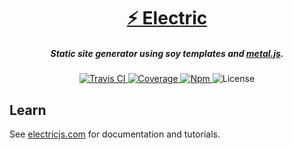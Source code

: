 <h1 align="center"><a href="http://electricjs.com">⚡ Electric</a></h1>

<h5 align="center">Static site generator using soy templates and <a href="http://metaljs.com/">metal.js</a>.</h5>

<div align="center">
  <a href="http://travis-ci.org/wedeploy/electric">
    <img src="https://travis-ci.org/wedeploy/electric.svg?branch=master" alt="Travis CI" />
  </a>

  <a href="https://codecov.io/gh/wedeploy/electric">
    <img src="https://codecov.io/gh/wedeploy/electric/branch/master/graph/badge.svg" alt="Coverage" />
  </a>

  <a href="https://www.npmjs.com/package/electric">
    <img src="https://img.shields.io/npm/v/electric.svg" alt="Npm" />
  </a>

  <img src="https://img.shields.io/npm/l/electric.svg" alt="License">
</div>


## Learn

See [electricjs.com](http://electricjs.com) for documentation and tutorials.
